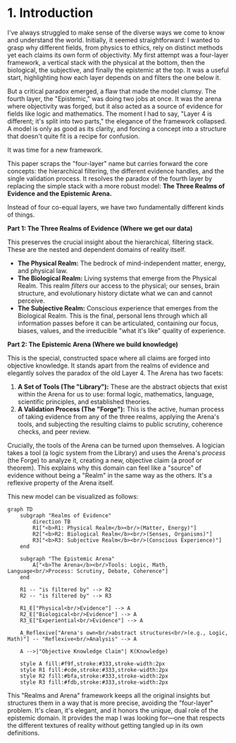 # 1. Introduction

I've always struggled to make sense of the diverse ways we come to know and understand the world. Initially, it seemed straightforward: I wanted to grasp why different fields, from physics to ethics, rely on distinct methods yet each claims its own form of objectivity. My first attempt was a four-layer framework, a vertical stack with the physical at the bottom, then the biological, the subjective, and finally the epistemic at the top. It was a useful start, highlighting how each layer depends on and filters the one below it.

But a critical paradox emerged, a flaw that made the model clumsy. The fourth layer, the "Epistemic," was doing two jobs at once. It was the arena where objectivity was forged, but it also acted as a source of evidence for fields like logic and mathematics. The moment I had to say, "Layer 4 is different; it's split into two parts," the elegance of the framework collapsed. A model is only as good as its clarity, and forcing a concept into a structure that doesn't quite fit is a recipe for confusion.

It was time for a new framework.

This paper scraps the "four-layer" name but carries forward the core concepts: the hierarchical filtering, the different evidence handles, and the single validation process. It resolves the paradox of the fourth layer by replacing the simple stack with a more robust model: **The Three Realms of Evidence and the Epistemic Arena.**

Instead of four co-equal layers, we have two fundamentally different kinds of things.

**Part 1: The Three Realms of Evidence (Where we get our data)**

This preserves the crucial insight about the hierarchical, filtering stack. These are the nested and dependent domains of reality itself.

*   **The Physical Realm:** The bedrock of mind-independent matter, energy, and physical law.
*   **The Biological Realm:** Living systems that emerge from the Physical Realm. This realm *filters* our access to the physical; our senses, brain structure, and evolutionary history dictate what we can and cannot perceive.
*   **The Subjective Realm:** Conscious experience that emerges from the Biological Realm. This is the final, personal lens through which all information passes before it can be articulated, containing our focus, biases, values, and the irreducible "what it's like" quality of experience.

**Part 2: The Epistemic Arena (Where we build knowledge)**

This is the special, constructed space where all claims are forged into objective knowledge. It stands apart from the realms of evidence and elegantly solves the paradox of the old Layer 4. The Arena has two facets:

1.  **A Set of Tools (The "Library"):** These are the abstract objects that exist within the Arena for us to use: formal logic, mathematics, language, scientific principles, and established theories.
2.  **A Validation Process (The "Forge"):** This is the active, human process of taking evidence from any of the three realms, applying the Arena's tools, and subjecting the resulting claims to public scrutiny, coherence checks, and peer review.

Crucially, the tools of the Arena can be turned upon themselves. A logician takes a tool (a logic system from the Library) and uses the Arena's *process* (the Forge) to analyze it, creating a new, objective claim (a proof or theorem). This explains why this domain can feel like a "source" of evidence without being a "Realm" in the same way as the others. It's a reflexive property of the Arena itself.

This new model can be visualized as follows:

```mermaid
graph TD
    subgraph "Realms of Evidence"
        direction TB
        R1["<b>R1: Physical Realm</b><br/>(Matter, Energy)"]
        R2["<b>R2: Biological Realm</b><br/>(Senses, Organisms)"]
        R3["<b>R3: Subjective Realm</b><br/>(Conscious Experience)"]
    end

    subgraph "The Epistemic Arena"
        A["<b>The Arena</b><br/>Tools: Logic, Math, Language<br/>Process: Scrutiny, Debate, Coherence"]
    end
    
    R1 -- "is filtered by" --> R2
    R2 -- "is filtered by" --> R3
    
    R1_E["Physical<br/>Evidence"] --> A
    R2_E["Biological<br/>Evidence"] --> A
    R3_E["Experiential<br/>Evidence"] --> A

    A_Reflexive["Arena's own<br/>abstract structures<br/>(e.g., Logic, Math)"] -- "Reflexive<br/>Analysis" --> A

    A -->|"Objective Knowledge Claim"| K(Knowledge)

    style A fill:#f9f,stroke:#333,stroke-width:2px
    style R1 fill:#cde,stroke:#333,stroke-width:2px
    style R2 fill:#bfa,stroke:#333,stroke-width:2px
    style R3 fill:#fdb,stroke:#333,stroke-width:2px
```

This "Realms and Arena" framework keeps all the original insights but structures them in a way that is more precise, avoiding the "four-layer" problem. It's clean, it's elegant, and it honors the unique, dual role of the epistemic domain. It provides the map I was looking for—one that respects the different textures of reality without getting tangled up in its own definitions. 